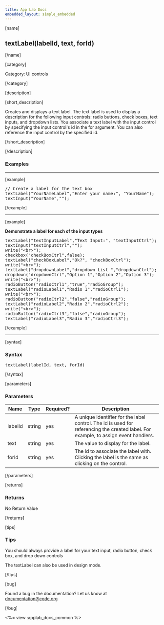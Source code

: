 ```yaml
---
title: App Lab Docs
embedded_layout: simple_embedded
---
```


[name]

## textLabel(labelId, text, forId)

[/name]


[category]

Category: UI controls

[/category]

[description]

[short_description]

Creates and displays a text label. The text label is used to display a description for the following input controls: radio buttons, check boxes, text inputs, and dropdown lists. You associate a text label with the input control by specifying the input control's id in the for argument. You can also reference the input control by the specified id.

[/short_description]

[/description]

### Examples
____________________________________________________

[example]

<pre>
// Create a label for the text box
textLabel("YourNameLabel","Enter your name:", "YourName");
textInput("YourName","");
</pre>

[/example]

____________________________________________________

[example]

**Demonstrate a label for each of the input types**
<pre>
textLabel("textInputLabel","Text Input:", "textInputCtrl");
textInput("textInputCtrl","");
write("&lt;br>");
checkbox("checkBoxCtrl",false);
textLabel("checkBoxLabel","Ok?", "checkBoxCtrl");
write("&lt;br>");
textLabel("dropdownLabel","dropdown List ","dropdownCtrl");
dropdown("dropdownCtrl","Option 1","Option 2","Option 3");
write("&lt;br>");
radioButton("radioCtrl1","true","radioGroup");
textLabel("radioLabel1","Radio 1","radioCtrl1");
write("&lt;br>");
radioButton("radioCtrl2","false","radioGroup");
textLabel("radioLabel2","Radio 2","radioCtrl2");
write("&lt;br>");
radioButton("radioCtrl3","false","radioGroup");
textLabel("radioLabel3","Radio 3","radioCtrl3");
</pre>

[/example]

____________________________________________________

[syntax]

### Syntax
<pre>
textLabel(labelId, text, forId)
</pre>

[/syntax]


[parameters]

### Parameters

| Name  | Type | Required? | Description |
|-----------------|------|-----------|-------------|
| labelId | string | yes | A unique identifier for the label control. The id is used for referencing the created label. For example, to assign event handlers. |
| text | string | yes | The value to display for the label. |
| forId | string | yes | The id to associate the label with. Clicking the label is the same as clicking on the control. |
[/parameters]

[returns]

### Returns
No Return Value

[/returns]

[tips]

### Tips
You should always provide a label for your text input, radio button, check box, and drop down controls

The textLabel can also be used in design mode.

[/tips]

[bug]

Found a bug in the documentation? Let us know at documentation@code.org

[/bug]

<%= view :applab_docs_common %>
